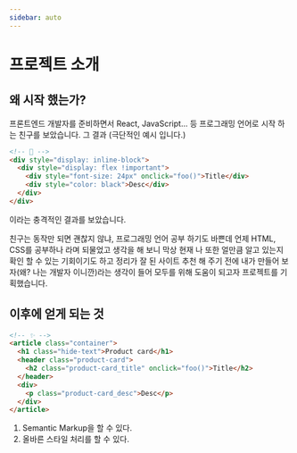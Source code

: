 ```yaml
---
sidebar: auto
---
```


# 프로젝트 소개

## 왜 시작 했는가?

프론트엔드 개발자를 준비하면서 React, JavaScript... 등 프로그래밍 언어로 시작 하는 친구를 보았습니다.
그 결과 (극단적인 예시 입니다.)

```html
<!-- 💩 -->
<div style="display: inline-block">
  <div style="display: flex !important">
    <div style="font-size: 24px" onclick="foo()">Title</div>
    <div style="color: black">Desc</div>
  </div>
</div>
```

이라는 충격적인 결과를 보았습니다.

친구는 동작만 되면 괜찮지 않냐, 프로그래밍 언어 공부 하기도 바쁜데 언제 HTML, CSS를 공부하나 라며 되물었고 생각을 해 보니 막상 현재 나 또한 얼만큼 알고 있는지 확인 할 수 있는 기회이기도 하고 정리가 잘 된 사이트 추천 해 주기 전에 내가 만들어 보자(왜? 나는 개발자 이니깐)라는 생각이 들어 모두를 위해 도움이 되고자 프로젝트를 기획했습니다.

## 이후에 얻게 되는 것

```html
<!-- ✨ -->
<article class="container">
  <h1 class="hide-text">Product card</h1>
  <header class="product-card">
    <h2 class="product-card_title" onclick="foo()">Title</h2>
  </header>
  <div>
    <p class="product-card_desc">Desc</p>
  </div>
</article>
```

1. Semantic Markup을 할 수 있다.
2. 올바른 스타일 처리를 할 수 있다.
